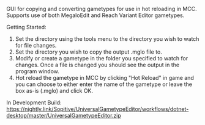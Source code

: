 GUI for copying and converting gametypes for use in hot reloading in MCC. Supports use of both MegaloEdit and Reach Variant Editor gametypes.



Getting Started:

  1. Set the directory using the tools menu to the directory you wish to watch for file changes.
  2. Set the directory you wish to copy the output .mglo file to.
  3. Modify or create a gametype in the folder you specified to watch for changes. Once a file is changed you should see the output in the program window.
  4. Hot reload the gametype in MCC by clicking "Hot Reload" in game and you can choose to either enter the name of the gametype or leave the box as-is (.mglo) and click OK.


In Development Build:
    https://nightly.link/Sopitive/UniversalGametypeEditor/workflows/dotnet-desktop/master/UniversalGametypeEditor.zip
